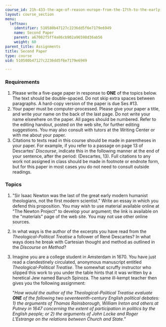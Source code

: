 ```yaml
---
course_id: 21h-433-the-age-of-reason-europe-from-the-17th-to-the-early-19th-centuries-spring-2011
layout: course_section
menu:
  leftnav:
    identifier: 510580b47127c2236dd5f6e7179e6949
    name: Second Paper
    parent: a67082f5ff4a86cb902a96598d36ab56
    weight: 60
parent_title: Assignments
title: Second Paper
type: course
uid: 510580b47127c2236dd5f6e7179e6949

---
```


### Requirements

1.  Please write a five-page paper in response to **ONE** of the topics below. The text should be double-spaced. Do not skip extra spaces between paragraphs. A hard-copy version of the paper is due Ses #13.
2.  Your paper must be computer-processed. Please give your paper a title, and write your name on the back of the last page. Do not write your name elsewhere on the paper. All pages should be numbered. Refer to the editing handout, posted on the web site, for further editing suggestions. You may also consult with tutors at the Writing Center or with me about your paper.
3.  Citations to texts read in this course should be made in parentheses in your paper. For example, if you refer to a passage on page 13 of Descartes' _Discourse_, indicate this in the following manner at the end of your sentence, after the period: (Descartes, 13). Full citations to any work not assigned in class should be made in footnote or endnote form, but for this paper in most cases you do not need to consult outside readings.

### Topics

1.  "Sir Isaac Newton was the last of the great early modern humanist theologians, not the first modern scientist." Write an essay in which you defend this proposition. You may wish to use material available online at "The Newton Project" to develop your argument; the link is available on the "materials" page of the web site. You may not use other online sources.
2.  In what ways is the author of the excerpts you have read from the _Theological-Political Treatise_ a follower of René Descartes? In what ways does he break with Cartesian thought and method as outlined in the _Discourse on Method_?
3.  Imagine you are a college student in Amsterdam in 1670. You have just read a clandestinely circulated, anonymous manuscript entitled _Theological-Political Treatise_. The somewhat scruffy instructor who slipped this work to you under the table hints that it was written by a heretical Jew named Baruch Spinoza. The same ill-kempt teacher then gives you the following assignment:
    
    "_How would the author of the _Theological-Political Treatise_ evaluate **ONE** of the following two seventeenth-century English political debates: 1) the arguments of Thomas Rainsborough, William Ireton and others at Putney in 1647 concerning the extent of participation in politics by the English people; or 2) the arguments of John Locke and Roger L'Estrange on the relations between Church and State."_